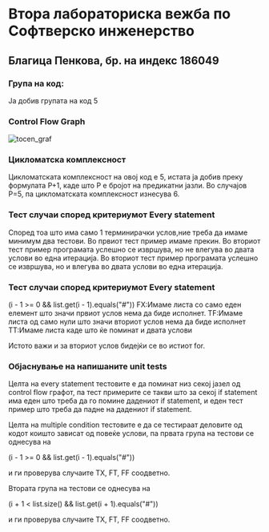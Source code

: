 # Втора лабораториска вежба по Софтверско инженерство
## Благица Пенкова, бр. на индекс 186049
### Група на код:
Ја добив групата на код 5

### Control Flow Graph
![tocen_graf](https://user-images.githubusercontent.com/62502968/84269326-5cf83280-ab29-11ea-9c30-7fe404d58296.png)


### Цикломатска комплексност
Цикломатската комплексност на овој код е 5, истата ја добив преку формулата P+1, каде што P е бројот на предикатни јазли. Во случајoв P=5, па цикломатската комплексност изнесува 6.

### Тест случаи според критериумот Every statement


Според тоа што има само 1 терминирачки услов,ние треба да имаме минимум два тестови.
Во првиот тест пример имаме прекин.
Во вториот тест пример програмата услешно се извршува, но не влегува во двата услови во една итерација.
Во вториот тест пример програмата услешно се извршува, но и влегува во двата услови во една итерација.

### Тест случаи според критериумот Every statement
(i - 1 >= 0 && list.get(i - 1).equals("#"))
FX:Имаме листа со само еден елемент што значи првиот услов нема да биде исполнет.
TF:Имаме листа од само нули што значи вториот услов нема да биде исполнет
TT:Имаме листа каде што ќе поминат и двата услови

Истото важи и за вториот услов бидејќи се во истиот for.

### Објаснување на напишаните unit tests
Целта на every statement тестовите е да поминат низ секој јазел од control flow графот, па тест примерите се такви што за секој if statement има еден што треба да го помине дадениот if statement, и еден тест пример што треба да падне на дадениот if statement.

Целта на multiple condition тестовите е да се тестираат деловите од кодот коишто зависат од повеќе услови, па првата група на тестови се однесува на

(i - 1 >= 0 && list.get(i - 1).equals("#"))

и ги проверува случаите TX, FT, FF соодветно.

Втората група на тестови се однесува на

(i + 1 < list.size() && list.get(i + 1).equals("#"))

и ги проверува случаите TX, FT, FF соодветно.

